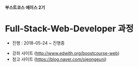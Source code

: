 #### 부스트코스 에이스 2기

# Full-Stack-Web-Developer 과정
- 진행 : 2018-05-24 ~ 진행중

* 강좌 사이트 (http://www.edwith.org/boostcourse-web)
* 참고 사이트 (https://blog.naver.com/ojeongeuni)
